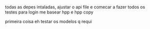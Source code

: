 todas as depes intaladas, ajustar o api file
e comecar a fazer todos os testes para login
me basear hpp e hpp copy

primeira coisa eh testar os modelos q requi